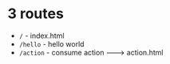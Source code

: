 # 3 routes
- `/` - index.html
- `/hello` - hello world
- `/action` - consume action ---> action.html
```
